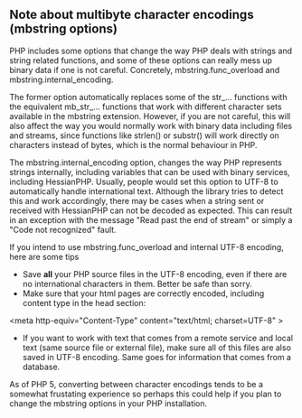 ## Note about multibyte character encodings (mbstring options) ##

PHP includes some options that change the way PHP deals with strings and string related functions, and some of these options can really mess up binary data if one is not careful. Concretely, mbstring.func\_overload and mbstring.internal\_encoding.

The former option automatically replaces some of the str_... functions with the equivalent mb\_str_... functions that work with different character sets available in the mbstring extension. However, if you are not careful, this will also affect the way you would normally work with binary data including files and streams, since functions like strlen() or substr() will work directly on characters instead of bytes, which is the normal behaviour in PHP.

The mbstring.internal\_encoding option, changes the way PHP represents strings internally, including variables that can be used with binary services, including HessianPHP. Usually, people would set this option to UTF-8 to automatically handle international text. Although the library tries to detect this and work accordingly, there may be cases when a
string sent or received with HessianPHP can not be decoded as expected. This can result in an exception with the message "Read past the end of stream" or simply a "Code not recognized" fault.

If you intend to use mbstring.func\_overload and internal UTF-8 encoding, here are some tips

  * Save **all** your PHP source files in the UTF-8 encoding, even if there are no international characters in them. Better be safe than sorry.
  * Make sure that your html pages are correctly encoded, including content type in the head section:
> 

&lt;meta http-equiv="Content-Type" content="text/html; charset=UTF-8" &gt;


  * If you want to work with text that comes from a remote service and local text (same source file or external file), make sure all of this files are also saved in UTF-8 encoding. Same goes for information that comes from a database.

As of PHP 5, converting between character encodings tends to be a somewhat frustating experience so perhaps this could help if you plan to change the mbstring options in your PHP installation.